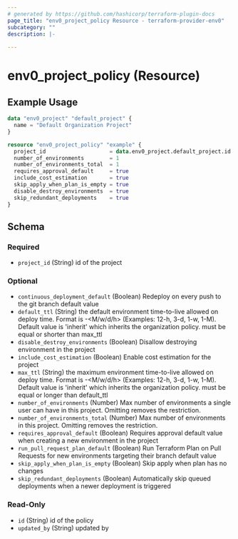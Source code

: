 ```yaml
---
# generated by https://github.com/hashicorp/terraform-plugin-docs
page_title: "env0_project_policy Resource - terraform-provider-env0"
subcategory: ""
description: |-
  
---
```


# env0_project_policy (Resource)



## Example Usage

```terraform
data "env0_project" "default_project" {
  name = "Default Organization Project"
}

resource "env0_project_policy" "example" {
  project_id                    = data.env0_project.default_project.id
  number_of_environments        = 1
  number_of_environments_total  = 1
  requires_approval_default     = true
  include_cost_estimation       = true
  skip_apply_when_plan_is_empty = true
  disable_destroy_environments  = true
  skip_redundant_deployments    = true
}
```

<!-- schema generated by tfplugindocs -->
## Schema

### Required

- `project_id` (String) id of the project

### Optional

- `continuous_deployment_default` (Boolean) Redeploy on every push to the git branch default value
- `default_ttl` (String) the default environment time-to-live allowed on deploy time. Format is <number>-<M/w/d/h> (Examples: 12-h, 3-d, 1-w, 1-M). Default value is 'inherit' which inherits the organization policy. must be equal or shorter than max_ttl
- `disable_destroy_environments` (Boolean) Disallow destroying environment in the project
- `include_cost_estimation` (Boolean) Enable cost estimation for the project
- `max_ttl` (String) the maximum environment time-to-live allowed on deploy time. Format is <number>-<M/w/d/h> (Examples: 12-h, 3-d, 1-w, 1-M). Default value is 'inherit' which inherits the organization policy. must be equal or longer than default_ttl
- `number_of_environments` (Number) Max number of environments a single user can have in this project.
Omitting removes the restriction.
- `number_of_environments_total` (Number) Max number of environments in this project.
Omitting removes the restriction.
- `requires_approval_default` (Boolean) Requires approval default value when creating a new environment in the project
- `run_pull_request_plan_default` (Boolean) Run Terraform Plan on Pull Requests for new environments targeting their branch default value
- `skip_apply_when_plan_is_empty` (Boolean) Skip apply when plan has no changes
- `skip_redundant_deployments` (Boolean) Automatically skip queued deployments when a newer deployment is triggered

### Read-Only

- `id` (String) id of the policy
- `updated_by` (String) updated by


